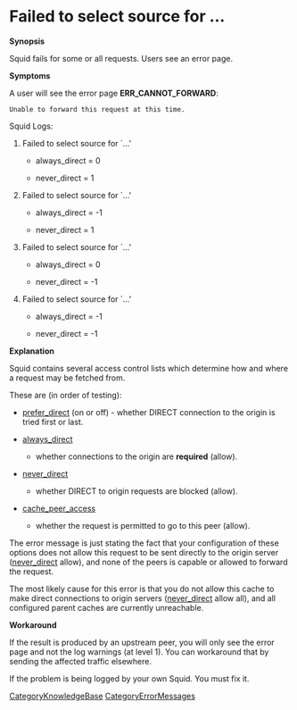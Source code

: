 # Failed to select source for ...

**Synopsis**

Squid fails for some or all requests. Users see an error page.

**Symptoms**

A user will see the error page **ERR_CANNOT_FORWARD**:

    Unable to forward this request at this time.

Squid Logs:

1.  Failed to select source for \`[](http://)...'
    
      - always_direct = 0
    
      - never_direct = 1

2.  Failed to select source for \`[](http://)...'
    
      - always_direct = -1
    
      - never_direct = 1

3.  Failed to select source for \`[](http://)...'
    
      - always_direct = 0
    
      - never_direct = -1

4.  Failed to select source for \`[](http://)...'
    
      - always_direct = -1
    
      - never_direct = -1

**Explanation**

Squid contains several access control lists which determine how and
where a request may be fetched from.

These are (in order of testing):

  - [prefer_direct](http://www.squid-cache.org/Doc/config/prefer_direct)
    (on or off) - whether DIRECT connection to the origin is tried first
    or last.

  - [always_direct](http://www.squid-cache.org/Doc/config/always_direct)
    - whether connections to the origin are **required** (allow).

  - [never_direct](http://www.squid-cache.org/Doc/config/never_direct)
    - whether DIRECT to origin requests are blocked (allow).

  - [cache_peer_access](http://www.squid-cache.org/Doc/config/cache_peer_access)
    - whether the request is permitted to go to this peer (allow).

The error message is just stating the fact that your configuration of
these options does not allow this request to be sent directly to the
origin server
([never_direct](http://www.squid-cache.org/Doc/config/never_direct)
allow), and none of the peers is capable or allowed to forward the
request.

The most likely cause for this error is that you do not allow this cache
to make direct connections to origin servers
([never_direct](http://www.squid-cache.org/Doc/config/never_direct)
allow all), and all configured parent caches are currently unreachable.

**Workaround**

If the result is produced by an upstream peer, you will only see the
error page and not the log warnings (at level 1). You can workaround
that by sending the affected traffic elsewhere.

If the problem is being logged by your own Squid. You must fix it.

[CategoryKnowledgeBase](/CategoryKnowledgeBase)
[CategoryErrorMessages](/CategoryErrorMessages)
